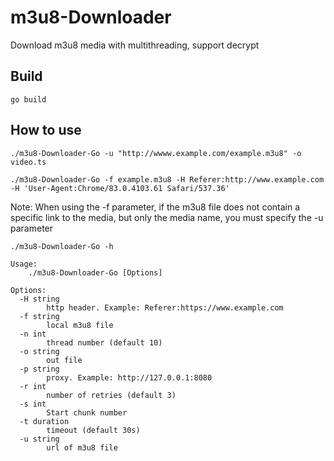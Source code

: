 # m3u8-Downloader

Download m3u8 media with multithreading, support decrypt

## Build

```
go build
```

## How to use

`./m3u8-Downloader-Go -u "http://wwww.example.com/example.m3u8" -o video.ts`

`./m3u8-Downloader-Go -f example.m3u8 -H Referer:http://www.example.com -H 'User-Agent:Chrome/83.0.4103.61 Safari/537.36'`

Note: When using the -f parameter, if the m3u8 file does not contain a specific link to the media, but only the media
name, you must specify the -u parameter

```
./m3u8-Downloader-Go -h

Usage:
    ./m3u8-Downloader-Go [Options]

Options:
  -H string
        http header. Example: Referer:https://www.example.com
  -f string
        local m3u8 file
  -n int
        thread number (default 10)
  -o string
        out file
  -p string
        proxy. Example: http://127.0.0.1:8080
  -r int
        number of retries (default 3)
  -s int
        Start chunk number
  -t duration
        timeout (default 30s)
  -u string
        url of m3u8 file
```
